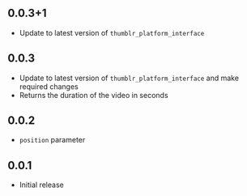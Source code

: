 ## 0.0.3+1
* Update to latest version of `thumblr_platform_interface`

## 0.0.3
* Update to latest version of `thumblr_platform_interface` and make required changes
* Returns the duration of the video in seconds

## 0.0.2
* `position` parameter

## 0.0.1

* Initial release
